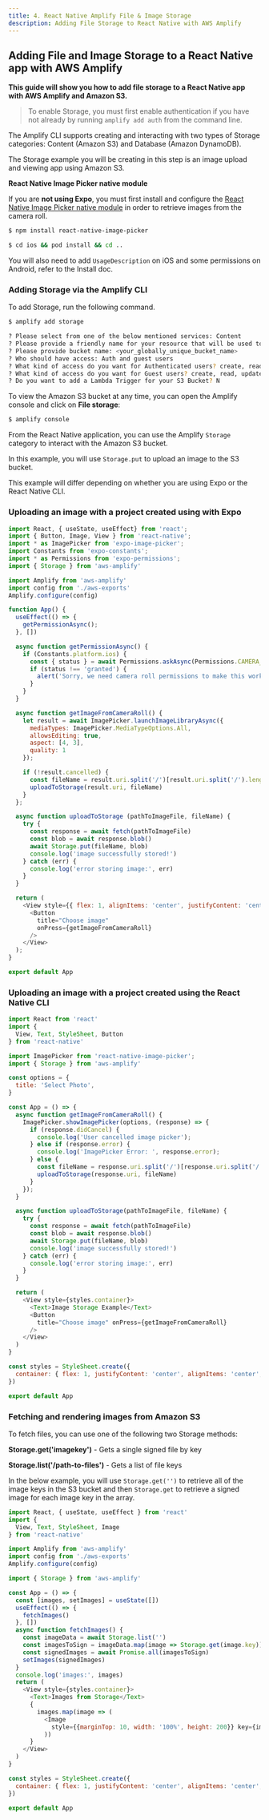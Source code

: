 ```yaml
---
title: 4. React Native Amplify File & Image Storage
description: Adding File Storage to React Native with AWS Amplify
---
```


##  Adding File and Image Storage to a React Native app with AWS Amplify

__This guide will show you how to add file storage to a React Native app with AWS Amplify and Amazon S3.__

> To enable Storage, you must first enable authentication if you have not already by running `amplify add auth` from the command line.

The Amplify CLI supports creating and interacting with two types of Storage categories: Content (Amazon S3) and Database (Amazon DynamoDB).

The Storage example you will be creating in this step is an image upload and viewing app using Amazon S3.

__React Native Image Picker native module__

If you are __not using Expo__, you must first install and configure the [React Native Image Picker native module](https://github.com/react-native-community/react-native-image-picker) in order to retrieve images from the camera roll.


```sh
$ npm install react-native-image-picker

$ cd ios && pod install && cd ..
```

You will also need to add `UsageDescription` on iOS and some permissions on Android, refer to the Install doc.

### Adding Storage via the Amplify CLI

To add Storage, run the following command.

```sh
$ amplify add storage

? Please select from one of the below mentioned services: Content
? Please provide a friendly name for your resource that will be used to label this category in the project: <your_resource_name>
? Please provide bucket name: <your_globally_unique_bucket_name>
? Who should have access: Auth and guest users
? What kind of access do you want for Authenticated users? create, read, update, delete
? What kind of access do you want for Guest users? create, read, update, delete
? Do you want to add a Lambda Trigger for your S3 Bucket? N
```

To view the Amazon S3 bucket at any time, you can open the Amplify console and click on __File storage__:

```sh
$ amplify console
```

From the React Native application, you can use the Amplify `Storage` category to interact with the Amazon S3 bucket.

In this example, you will use `Storage.put` to upload an image to the S3 bucket.

This example will differ depending on whether you are using Expo or the React Native CLI.

### Uploading an image with a project created using with Expo

```javascript
import React, { useState, useEffect} from 'react';
import { Button, Image, View } from 'react-native';
import * as ImagePicker from 'expo-image-picker';
import Constants from 'expo-constants';
import * as Permissions from 'expo-permissions';
import { Storage } from 'aws-amplify'

import Amplify from 'aws-amplify'
import config from './aws-exports'
Amplify.configure(config)

function App() {
  useEffect(() => {
    getPermissionAsync();
  }, [])

  async function getPermissionAsync() {
    if (Constants.platform.ios) {
      const { status } = await Permissions.askAsync(Permissions.CAMERA_ROLL);
      if (status !== 'granted') {
        alert('Sorry, we need camera roll permissions to make this work!');
      }
    }
  }

  async function getImageFromCameraRoll() {
    let result = await ImagePicker.launchImageLibraryAsync({
      mediaTypes: ImagePicker.MediaTypeOptions.All,
      allowsEditing: true,
      aspect: [4, 3],
      quality: 1
    });

    if (!result.cancelled) {
      const fileName = result.uri.split('/')[result.uri.split('/').length - 1]
      uploadToStorage(result.uri, fileName)
    }
  };

  async function uploadToStorage (pathToImageFile, fileName) {
    try {
      const response = await fetch(pathToImageFile)
      const blob = await response.blob()
      await Storage.put(fileName, blob)
      console.log('image successfully stored!')
    } catch (err) {
      console.log('error storing image:', err)
    }
  }

  return (
    <View style={{ flex: 1, alignItems: 'center', justifyContent: 'center' }}>
      <Button
        title="Choose image"
        onPress={getImageFromCameraRoll}
      />
    </View>
  );
}

export default App
```

### Uploading an image with a project created using the React Native CLI

```javascript
import React from 'react'
import {
  View, Text, StyleSheet, Button
} from 'react-native'

import ImagePicker from 'react-native-image-picker';
import { Storage } from 'aws-amplify'

const options = {
  title: 'Select Photo',
}

const App = () => {
  async function getImageFromCameraRoll() {
    ImagePicker.showImagePicker(options, (response) => {    
      if (response.didCancel) {
        console.log('User cancelled image picker');
      } else if (response.error) {
        console.log('ImagePicker Error: ', response.error);
      } else {
        const fileName = response.uri.split('/')[response.uri.split('/').length - 1]
        uploadToStorage(response.uri, fileName)
      }
    });
  }

  async function uploadToStorage(pathToImageFile, fileName) {
    try {
      const response = await fetch(pathToImageFile)
      const blob = await response.blob()
      await Storage.put(fileName, blob)
      console.log('image successfully stored!')
    } catch (err) {
      console.log('error storing image:', err)
    }
  }

  return (
    <View style={styles.container}>
      <Text>Image Storage Example</Text>
      <Button
        title="Choose image" onPress={getImageFromCameraRoll}
      />
    </View>
  )
}

const styles = StyleSheet.create({
  container: { flex: 1, justifyContent: 'center', alignItems: 'center', padding: 20 },
})

export default App
```

### Fetching and rendering images from Amazon S3

To fetch files, you can use one of the following two Storage methods:

__Storage.get('imagekey')__ - Gets a single signed file by key

__Storage.list('/path-to-files')__ - Gets a list of file keys

In the below example, you will use `Storage.get('')` to retrieve all of the image keys in the S3 bucket and then `Storage.get` to retrieve a signed image for each image key in the array.

```javascript
import React, { useState, useEffect } from 'react'
import {
  View, Text, StyleSheet, Image
} from 'react-native'

import Amplify from 'aws-amplify'
import config from './aws-exports'
Amplify.configure(config)

import { Storage } from 'aws-amplify'

const App = () => {
  const [images, setImages] = useState([])
  useEffect(() => {
    fetchImages()
  }, [])
  async function fetchImages() {
    const imageData = await Storage.list('')
    const imagesToSign = imageData.map(image => Storage.get(image.key))
    const signedImages = await Promise.all(imagesToSign)
    setImages(signedImages)
  }
  console.log('images:', images)
  return (
    <View style={styles.container}>
      <Text>Images from Storage</Text>
      {
        images.map(image => (
          <Image
            style={{marginTop: 10, width: '100%', height: 200}} key={image} source={{uri: image}} />
          ))
      }
    </View>
  )
}

const styles = StyleSheet.create({
  container: { flex: 1, justifyContent: 'center', alignItems: 'center', padding: 20 }
})

export default App
```